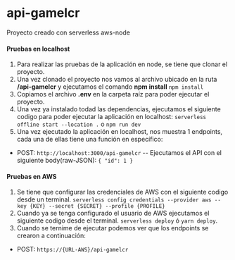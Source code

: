 # api-gamelcr

Proyecto creado con serverless aws-node

####  Pruebas en localhost
1. Para realizar las pruebas de la aplicación en node, se tiene que clonar el proyecto.
2. Una vez clonado el proyecto nos vamos al archivo ubicado en la ruta **/api-gamelcr** y ejecutamos el comando **npm install** 
`npm install`
3. Copiamos el archivo **.env** en la carpeta raíz para poder ejecutar el proyecto.
4. Una vez ya instalado todad las dependencias, ejecutamos el siguiente codigo para poder ejecutar la aplicación en localhost:
`serverless offline start --location .`
o
`npm run dev`
5. Una vez ejecutado la aplicación en localhost, nos muestra 1 endpoints, cada una de ellas tiene una función en específico:
- POST:
`http://localhost:3000/api-gamelcr`
-- Ejecutamos el API con el siguiente body(raw-JSON):
`{
    "id": 1
}`

####  Pruebas en AWS
1. Se tiene que configurar las credenciales de AWS con el siguiente codigo desde un terminal.
`serverless config credentials --provider aws --key {KEY} --secret {SECRET} --profile {PROFILE}`
2. Cuando ya se tenga configurado el usuario de AWS ejecutamos el siguiente codigo desde el terminal.
`serverless deploy` ó `yarn deploy`.
3. Cuando se ternime de ejecutar podemos ver que los endpoints se crearon a continuación:
- POST:
`https://{URL-AWS}/api-gamelcr`
